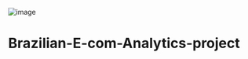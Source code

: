 ![image](https://github.com/user-attachments/assets/bbd7b3e4-b8a7-4ea3-8a16-593cf344990e)

# Brazilian-E-com-Analytics-project
